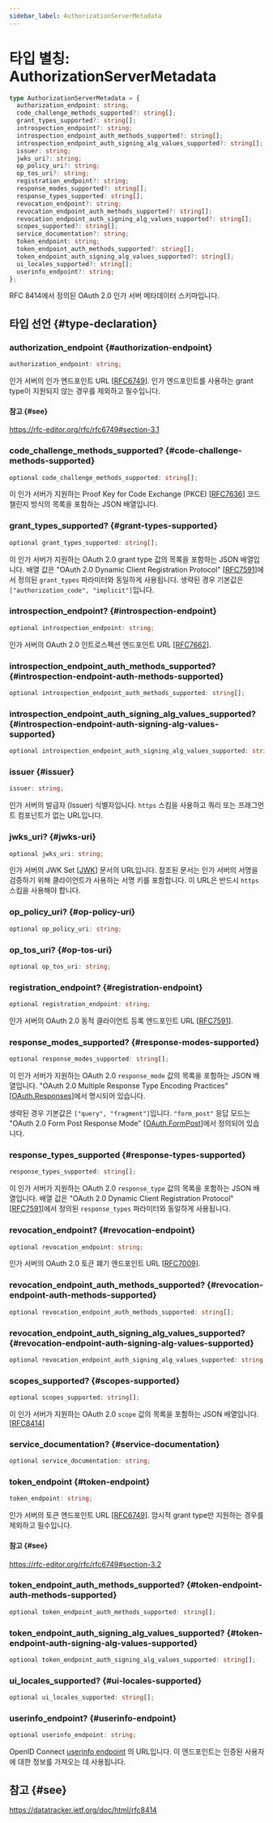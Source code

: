 ```yaml
---
sidebar_label: AuthorizationServerMetadata
---
```


# 타입 별칭: AuthorizationServerMetadata

```ts
type AuthorizationServerMetadata = {
  authorization_endpoint: string;
  code_challenge_methods_supported?: string[];
  grant_types_supported?: string[];
  introspection_endpoint?: string;
  introspection_endpoint_auth_methods_supported?: string[];
  introspection_endpoint_auth_signing_alg_values_supported?: string[];
  issuer: string;
  jwks_uri?: string;
  op_policy_uri?: string;
  op_tos_uri?: string;
  registration_endpoint?: string;
  response_modes_supported?: string[];
  response_types_supported: string[];
  revocation_endpoint?: string;
  revocation_endpoint_auth_methods_supported?: string[];
  revocation_endpoint_auth_signing_alg_values_supported?: string[];
  scopes_supported?: string[];
  service_documentation?: string;
  token_endpoint: string;
  token_endpoint_auth_methods_supported?: string[];
  token_endpoint_auth_signing_alg_values_supported?: string[];
  ui_locales_supported?: string[];
  userinfo_endpoint?: string;
};
```

RFC 8414에서 정의된 OAuth 2.0 인가 서버 메타데이터 스키마입니다.

## 타입 선언 {#type-declaration}

### authorization\_endpoint {#authorization-endpoint}

```ts
authorization_endpoint: string;
```

인가 서버의 인가 엔드포인트 URL [[RFC6749](https://rfc-editor.org/rfc/rfc6749)].
인가 엔드포인트를 사용하는 grant type이 지원되지 않는 경우를 제외하고 필수입니다.

#### 참고 {#see}

https://rfc-editor.org/rfc/rfc6749#section-3.1

### code\_challenge\_methods\_supported? {#code-challenge-methods-supported}

```ts
optional code_challenge_methods_supported: string[];
```

이 인가 서버가 지원하는 Proof Key for Code Exchange (PKCE)
[[RFC7636](https://www.rfc-editor.org/rfc/rfc7636)] 코드 챌린지 방식의 목록을 포함하는 JSON 배열입니다.

### grant\_types\_supported? {#grant-types-supported}

```ts
optional grant_types_supported: string[];
```

이 인가 서버가 지원하는 OAuth 2.0 grant type 값의 목록을 포함하는 JSON 배열입니다. 배열 값은 "OAuth 2.0 Dynamic Client Registration Protocol" [[RFC7591](https://www.rfc-editor.org/rfc/rfc7591)]에서 정의된 `grant_types` 파라미터와 동일하게 사용됩니다.
생략된 경우 기본값은 `["authorization_code", "implicit"]`입니다.

### introspection\_endpoint? {#introspection-endpoint}

```ts
optional introspection_endpoint: string;
```

인가 서버의 OAuth 2.0 인트로스펙션 엔드포인트 URL
[[RFC7662](https://www.rfc-editor.org/rfc/rfc7662)].

### introspection\_endpoint\_auth\_methods\_supported? {#introspection-endpoint-auth-methods-supported}

```ts
optional introspection_endpoint_auth_methods_supported: string[];
```

### introspection\_endpoint\_auth\_signing\_alg\_values\_supported? {#introspection-endpoint-auth-signing-alg-values-supported}

```ts
optional introspection_endpoint_auth_signing_alg_values_supported: string[];
```

### issuer {#issuer}

```ts
issuer: string;
```

인가 서버의 발급자 (Issuer) 식별자입니다. `https` 스킴을 사용하고 쿼리 또는 프래그먼트 컴포넌트가 없는 URL입니다.

### jwks\_uri? {#jwks-uri}

```ts
optional jwks_uri: string;
```

인가 서버의 JWK Set [[JWK](https://www.rfc-editor.org/rfc/rfc8414.html#ref-JWK)]
문서의 URL입니다. 참조된 문서는 인가 서버의 서명을 검증하기 위해 클라이언트가 사용하는 서명 키를 포함합니다. 이 URL은 반드시 `https` 스킴을 사용해야 합니다.

### op\_policy\_uri? {#op-policy-uri}

```ts
optional op_policy_uri: string;
```

### op\_tos\_uri? {#op-tos-uri}

```ts
optional op_tos_uri: string;
```

### registration\_endpoint? {#registration-endpoint}

```ts
optional registration_endpoint: string;
```

인가 서버의 OAuth 2.0 동적 클라이언트 등록 엔드포인트 URL
[[RFC7591](https://www.rfc-editor.org/rfc/rfc7591)].

### response\_modes\_supported? {#response-modes-supported}

```ts
optional response_modes_supported: string[];
```

이 인가 서버가 지원하는 OAuth 2.0 `response_mode` 값의 목록을 포함하는 JSON 배열입니다. "OAuth 2.0 Multiple Response Type Encoding Practices"
[[OAuth.Responses](https://datatracker.ietf.org/doc/html/rfc8414#ref-OAuth.Responses)]에서 명시되어 있습니다.

생략된 경우 기본값은 `["query", "fragment"]`입니다. `"form_post"` 응답 모드는 "OAuth 2.0 Form Post Response Mode"
[[OAuth.FormPost](https://datatracker.ietf.org/doc/html/rfc8414#ref-OAuth.Post)]에서 정의되어 있습니다.

### response\_types\_supported {#response-types-supported}

```ts
response_types_supported: string[];
```

이 인가 서버가 지원하는 OAuth 2.0 `response_type` 값의 목록을 포함하는 JSON 배열입니다. 배열 값은 "OAuth 2.0 Dynamic Client Registration Protocol"
[[RFC7591](https://www.rfc-editor.org/rfc/rfc7591)]에서 정의된 `response_types` 파라미터와 동일하게 사용됩니다.

### revocation\_endpoint? {#revocation-endpoint}

```ts
optional revocation_endpoint: string;
```

인가 서버의 OAuth 2.0 토큰 폐기 엔드포인트 URL
[[RFC7009](https://www.rfc-editor.org/rfc/rfc7009)].

### revocation\_endpoint\_auth\_methods\_supported? {#revocation-endpoint-auth-methods-supported}

```ts
optional revocation_endpoint_auth_methods_supported: string[];
```

### revocation\_endpoint\_auth\_signing\_alg\_values\_supported? {#revocation-endpoint-auth-signing-alg-values-supported}

```ts
optional revocation_endpoint_auth_signing_alg_values_supported: string[];
```

### scopes\_supported? {#scopes-supported}

```ts
optional scopes_supported: string[];
```

이 인가 서버가 지원하는 OAuth 2.0 `scope` 값의 목록을 포함하는 JSON 배열입니다.
[[RFC8414](https://datatracker.ietf.org/doc/html/rfc8414#section-2)]

### service\_documentation? {#service-documentation}

```ts
optional service_documentation: string;
```

### token\_endpoint {#token-endpoint}

```ts
token_endpoint: string;
```

인가 서버의 토큰 엔드포인트 URL [[RFC6749](https://rfc-editor.org/rfc/rfc6749)].
암시적 grant type만 지원하는 경우를 제외하고 필수입니다.

#### 참고 {#see}

https://rfc-editor.org/rfc/rfc6749#section-3.2

### token\_endpoint\_auth\_methods\_supported? {#token-endpoint-auth-methods-supported}

```ts
optional token_endpoint_auth_methods_supported: string[];
```

### token\_endpoint\_auth\_signing\_alg\_values\_supported? {#token-endpoint-auth-signing-alg-values-supported}

```ts
optional token_endpoint_auth_signing_alg_values_supported: string[];
```

### ui\_locales\_supported? {#ui-locales-supported}

```ts
optional ui_locales_supported: string[];
```

### userinfo\_endpoint? {#userinfo-endpoint}

```ts
optional userinfo_endpoint: string;
```

OpenID Connect [userinfo endpoint](https://openid.net/specs/openid-connect-core-1_0.html#UserInfo) 의 URL입니다.
이 엔드포인트는 인증된 사용자에 대한 정보를 가져오는 데 사용됩니다.

## 참고 {#see}

https://datatracker.ietf.org/doc/html/rfc8414